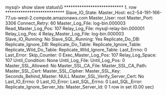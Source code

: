 mysql> show slave status\G
*************************** 1. row ***************************
               Slave_IO_State:
                  Master_Host: ec2-54-191-166-77.us-west-2.compute.amazonaws.com
                  Master_User: root
                  Master_Port: 3306
                Connect_Retry: 60
              Master_Log_File: log-bin.000003
          Read_Master_Log_Pos: 107
               Relay_Log_File: mysql-relay-bin.000001
                Relay_Log_Pos: 4
        Relay_Master_Log_File: log-bin.000003
             Slave_IO_Running: No
            Slave_SQL_Running: Yes
              Replicate_Do_DB:
          Replicate_Ignore_DB:
           Replicate_Do_Table:
       Replicate_Ignore_Table:
      Replicate_Wild_Do_Table:
  Replicate_Wild_Ignore_Table:
                   Last_Errno: 0
                   Last_Error:
                 Skip_Counter: 0
          Exec_Master_Log_Pos: 107
              Relay_Log_Space: 107
              Until_Condition: None
               Until_Log_File:
                Until_Log_Pos: 0
           Master_SSL_Allowed: No
           Master_SSL_CA_File:
           Master_SSL_CA_Path:
              Master_SSL_Cert:
            Master_SSL_Cipher:
               Master_SSL_Key:
        Seconds_Behind_Master: NULL
Master_SSL_Verify_Server_Cert: No
                Last_IO_Errno: 0
                Last_IO_Error:
               Last_SQL_Errno: 0
               Last_SQL_Error:
  Replicate_Ignore_Server_Ids:
             Master_Server_Id: 0
1 row in set (0.00 sec)
